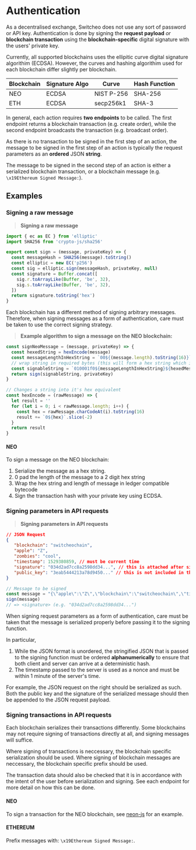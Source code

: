 # Authentication

As a decentralised exchange, Switcheo does not use any sort of password or API key.
  Authentication is done by signing the **request payload** _or_ **blockchain transaction** using the **blockchain-specific**
  digital signature with the users' private key.
  
Currently, all supported blockchains uses the ellipitic curve digital signature algorithim (ECDSA). However, the curves
and hashing algorithim used for each blockchain differ slightly per blockchain.

| Blockchain | Signature Algo | Curve       | Hash Function |  
| ---------- | -------------- | -----       | ------------- |
| NEO        | ECDSA          | NIST P-256  | SHA-256       |
| ETH        | ECDSA          | secp256k1   | SHA-3         |

In general, each action requires **two endpoints** to be called. The first endpoint returns a blockchain transaction (e.g. create order),
  while the second endpoint broadcasts the transaction (e.g. broadcast order).

As there is no transaction to be signed in the first step of an action, the message 
  to be signed in the first step of an action is typically the request parameters as an **ordered** JSON **string**.
  
The message to be signed in the second step of an action is either a serialized blockchain transaction, or a blockchain
  message (e.g. `\x19Ethereum Signed Message:`).

## Examples

### Signing a raw message

> **Signing a raw message**

```js
import { ec as EC } from 'elliptic'
import SHA256 from 'crypto-js/sha256'

export const sign = (message, privateKey) => {
  const messageHash = SHA256(message).toString()
  const elliptic = new EC('p256')
  const sig = elliptic.sign(messageHash, privateKey, null)
  const signature = Buffer.concat([
    sig.r.toArrayLike(Buffer, 'be', 32),
    sig.s.toArrayLike(Buffer, 'be', 32),
  ])
  return signature.toString('hex')
}
```

Each blockchain has a different method of signing arbitrary messages. Therefore, when signing messages as a form of 
authentication, care must be taken to use the correct signing strategy.

> **Example algorithm to sign a message on the NEO blockchain:**

```js
const signNeoMessage = (message, privateKey) => {
  const hexedString = hexEncode(message)
  const messageLengthInHexString = `00${(message.length).toString(16)}`.slice(-2)
  // wrap string in required bytes (this will form a hex string which is also ledger compatible)
  const signableString = `010001f0${messageLengthInHexString}${hexedMessage}0000`
  return sign(signableString, privateKey)
}

// Changes a string into it's hex equivalent
const hexEncode = (rawMessage) => {
  let result = ''
  for (let i = 0; i < rawMessage.length; i++) {
    const hex = rawMessage.charCodeAt(i).toString(16)
    result += `0${hex}`.slice(-2)
  }
  return result
}
```

#### NEO

To sign a message on the NEO blockchain:

1. Serialize the message as a hex string.
2. 0 pad the length of the message to a 2 digit hex string
3. Wrap the hex string and length of message in ledger compatible bytecode
4. Sign the transaction hash with your private key using ECDSA.

### Signing parameters in API requests

> **Signing parameters in API requests**

```json
// JSON Request
{
   "blockchain": "switcheochain",
   "apple": "Z",
   "zombies": "cool",
   "timestamp": 1529380859, // must be current time
   "signature": "034d2ad7cc8a2598dd34...", // this is attached after signing
   "public_key": "3eab5444213a78d9450..." // this is not included in the message to sign
}
```

```js
// Message to be signed
const message = "{\"apple\":\"Z\",\"blockchain\":\"switcheochain\",\"timestamp\":1529380859,\"zombies\":\"cool\"}" // note the serialization order
sign(message)
// => <signature> (e.g. "034d2ad7cc8a2598dd34...")
```

When signing request parameters as a form of authentication, care must be taken that the message is serialized properly
before passing it to the signing function. 

In particular, 

1. While the JSON format is unordered, the stringified JSON that is passed to the signing function must be ordered **alphanumerically** 
to ensure that both client and server can arrive at a deterministic hash.
2. The timestamp passed to the server is used as a nonce and must be within 1 minute of the server's time.

For example, the JSON request on the right should be serialized as such. Both the public key and the signature of the 
 serialized message should then be appended to the JSON request payload.
 
### <a name="sign-txns"></a> Signing transactions in API requests

Each blockchain serializes their transactions differently. Some blockchains may not require signing of transactions directly at all,
  and signing messages will suffice. 

Where signing of transactions is neccessary, the blockchain specific serialization should be used. Where signing of blockchain
  messages are neccessary, the blockchain specific prefix should be used.

The transaction data should also be checked that it is in accordance with the intent of the user before 
  serialization and signing. See each endpoint for more detail on how this can be done.

#### <a name="sign-neo-txn"></a> NEO

To sign a transaction for the NEO blockchain, see [neon-js](https://github.com/CityOfZion/neon-js/blob/master/docs/api-transactions.md) 
for an example.

#### ETHEREUM

Prefix messages with: `\x19Ethereum Signed Message:`.
